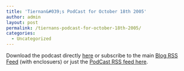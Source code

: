 ```yaml
---
title: 'Tiernan&#039;s PodCast for October 18th 2005'
author: admin
layout: post
permalink: /tiernans-podcast-for-october-18th-2005/
categories:
  - Uncategorized
---
```

Download the podcast directly [here][1] or subscribe to the main [Blog RSS Feed][2]&nbsp;(with enclosuers) or just the [PodCast RSS feed here][3].

 [1]: http://libsyn.com/media/lotas/tiernanspodcast-20051018-01.mp3
 [2]: http://blog.lotas-smartman.net/rss.aspx
 [3]: http://lotas.libsyn.com/rss